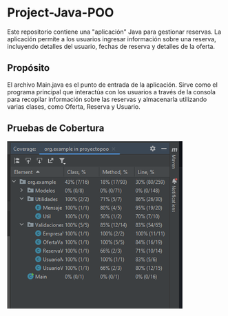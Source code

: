 # Project-Java-POO
Este repositorio contiene una "aplicación" Java para gestionar reservas. 
La aplicación permite a los usuarios ingresar información sobre una reserva, incluyendo detalles del usuario, fechas de reserva y detalles de la oferta.

## Propósito
El archivo Main.java es el punto de entrada de la aplicación. Sirve como el programa principal que interactúa con los usuarios a través de la consola para recopilar 
información sobre las reservas y almacenarla utilizando varias clases, como Oferta, Reserva y Usuario.

## Pruebas de Cobertura
![](https://github.com/r3l4x1n/Project-Java-POO/blob/master/img/Captura.PNG)
